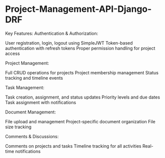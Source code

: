 # Project-Management-API-Django-DRF

Key Features:
 Authentication & Authorization:

User registration, login, logout using SimpleJWT
Token-based authentication with refresh tokens
Proper permission handling for project access

 Project Management:

Full CRUD operations for projects
Project membership management
Status tracking and timeline events

 Task Management:

Task creation, assignment, and status updates
Priority levels and due dates
Task assignment with notifications

 Document Management:

File upload and management
Project-specific document organization
File size tracking

 Comments & Discussions:

Comments on projects and tasks
Timeline tracking for all activities
Real-time notifications

